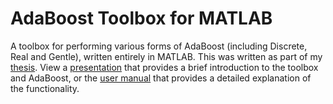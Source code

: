 AdaBoost Toolbox for MATLAB
===========================

A toolbox for performing various forms of AdaBoost (including Discrete, Real and Gentle), written entirely in MATLAB. This was written as part of my [thesis](http://ro.uow.edu.au/theses/864/). View a [presentation](https://thedeadbeef.files.wordpress.com/2010/07/toolbox_presentation.pdf) that provides a brief introduction to the toolbox and AdaBoost, or the [user manual](https://thedeadbeef.files.wordpress.com/2010/07/techreport_boosting.pdf) that provides a detailed explanation of the functionality.
